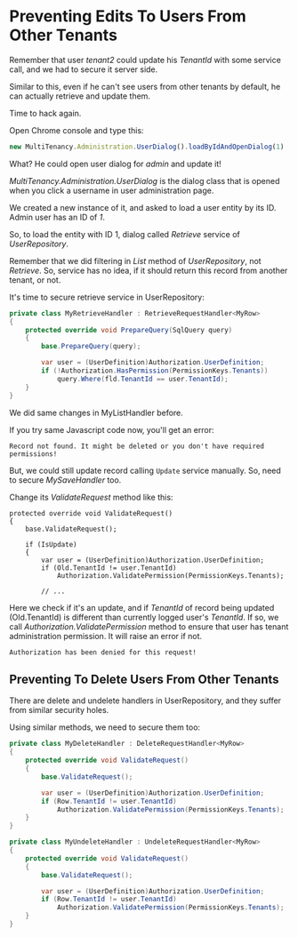 # Preventing Edits To Users From Other Tenants

Remember that user *tenant2* could update his *TenantId* with some service call, and we had to secure it server side.

Similar to this, even if he can't see users from other tenants by default, he can actually retrieve and update them.

Time to hack again.

Open Chrome console and type this:

```js
new MultiTenancy.Administration.UserDialog().loadByIdAndOpenDialog(1)
```

What? He could open user dialog for *admin* and update it!

*MultiTenancy.Administration.UserDialog* is the dialog class that is opened when you click a username in user administration page.

We created a new instance of it, and asked to load a user entity by its ID. Admin user has an ID of *1*.

So, to load the entity with ID 1, dialog called *Retrieve* service of *UserRepository*.

Remember that we did filtering in *List* method of *UserRepository*, not *Retrieve*. So, service has no idea, if it should return this record from another tenant, or not.

It's time to secure retrieve service in UserRepository:

```cs
private class MyRetrieveHandler : RetrieveRequestHandler<MyRow>
{
    protected override void PrepareQuery(SqlQuery query)
    {
        base.PrepareQuery(query);

        var user = (UserDefinition)Authorization.UserDefinition;
        if (!Authorization.HasPermission(PermissionKeys.Tenants))
            query.Where(fld.TenantId == user.TenantId);
    }
}
```

We did same changes in MyListHandler before.

If you try same Javascript code now, you'll get an error:

```
Record not found. It might be deleted or you don't have required permissions!
```

But, we could still update record calling `Update` service manually. So, need to secure *MySaveHandler* too.

Change its *ValidateRequest* method like this:

```
protected override void ValidateRequest()
{
    base.ValidateRequest();

    if (IsUpdate)
    {
        var user = (UserDefinition)Authorization.UserDefinition;
        if (Old.TenantId != user.TenantId)
            Authorization.ValidatePermission(PermissionKeys.Tenants);
            
        // ...
```

Here we check if it's an update, and if *TenantId* of record being updated (Old.TenantId) is different than currently logged user's *TenantId*. If so, we call *Authorization.ValidatePermission* method to ensure that user has tenant administration permission. It will raise an error if not.

```
Authorization has been denied for this request!
```

## Preventing To Delete Users From Other Tenants

There are delete and undelete handlers in UserRepository, and they suffer from similar security holes.

Using similar methods, we need to secure them too:

```cs
private class MyDeleteHandler : DeleteRequestHandler<MyRow>
{
    protected override void ValidateRequest()
    {
        base.ValidateRequest();

        var user = (UserDefinition)Authorization.UserDefinition;
        if (Row.TenantId != user.TenantId)
            Authorization.ValidatePermission(PermissionKeys.Tenants);
    }
}

private class MyUndeleteHandler : UndeleteRequestHandler<MyRow>
{
    protected override void ValidateRequest()
    {
        base.ValidateRequest();

        var user = (UserDefinition)Authorization.UserDefinition;
        if (Row.TenantId != user.TenantId)
            Authorization.ValidatePermission(PermissionKeys.Tenants);
    }
}
```